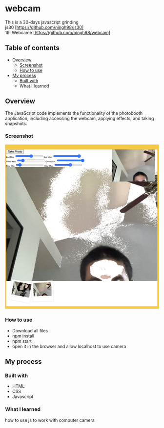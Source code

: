 # webcam

This is a 30-days javascript grinding  
js30 [https://github.com/ningh98/js30]  
19. Webcame [https://github.com/ningh98/webcam]

## Table of contents

- [Overview](#overview)
  - [Screenshot](#screenshot)
  - [How to use](#how-to-use)
- [My process](#my-process)
  - [Built with](#built-with)
  - [What I learned](#what-i-learned)



## Overview

The JavaScript code implements the functionality of the photobooth application, including accessing the webcam, applying effects, and taking snapshots.

### Screenshot

![](./screenshot.png)


### How to use

- Download all files
- npm install
- npm start
- open it in the browser and allow localhost to use camera

## My process

### Built with

- HTML
- CSS
- Javascript



### What I learned

how to use js to work with computer camera